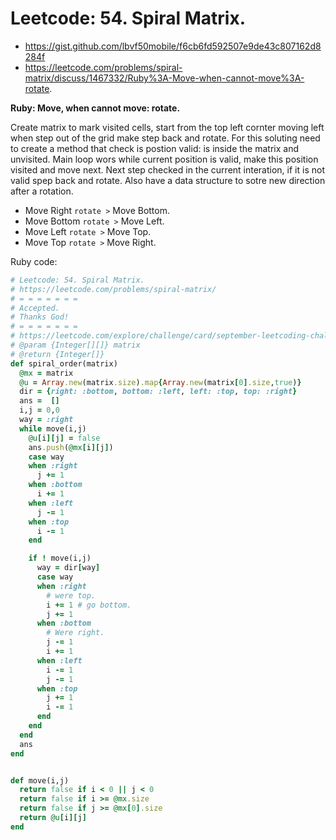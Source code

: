 # Leetcode: 54. Spiral Matrix.

- https://gist.github.com/lbvf50mobile/f6cb6fd592507e9de43c807162d8284f
- https://leetcode.com/problems/spiral-matrix/discuss/1467332/Ruby%3A-Move-when-cannot-move%3A-rotate.

**Ruby: Move, when cannot move: rotate.**

Create matrix to mark visited cells, start from the top left cornter moving left when step out of the grid make step back and rotate. For this soluting need to create a method that check is postion valid: is inside the matrix and unvisited. Main loop wors while current position is valid, make this position visited and move next. Next step checked in the current interation, if it is not valid spep back and rotate.  Also have a data structure to sotre new direction after a rotation.

- Move Right `rotate >` Move Bottom. 
- Move Bottom `rotate >` Move Left.
- Move Left `rotate >` Move Top.
- Move Top `rotate >` Move Right.
 
Ruby code:
```Ruby
# Leetcode: 54. Spiral Matrix.
# https://leetcode.com/problems/spiral-matrix/
# = = = = = = =
# Accepted.
# Thanks God!
# = = = = = = =
# https://leetcode.com/explore/challenge/card/september-leetcoding-challenge-2021/638/week-3-september-15th-september-21st/3977/
# @param {Integer[][]} matrix
# @return {Integer[]}
def spiral_order(matrix)
  @mx = matrix
  @u = Array.new(matrix.size).map{Array.new(matrix[0].size,true)}
  dir = {right: :bottom, bottom: :left, left: :top, top: :right}
  ans =  []
  i,j = 0,0
  way = :right
  while move(i,j)
    @u[i][j] = false
    ans.push(@mx[i][j])
    case way
    when :right
      j += 1
    when :bottom
      i += 1
    when :left
      j -= 1
    when :top
      i -= 1
    end

    if ! move(i,j)
      way = dir[way]
      case way
      when :right
        # were top.
        i += 1 # go bottom.
        j += 1
      when :bottom
        # Were right.
        j -= 1
        i += 1
      when :left
        i -= 1
        j -= 1
      when :top
        j += 1
        i -= 1
      end
    end
  end
  ans 
end


def move(i,j)
  return false if i < 0 || j < 0
  return false if i >= @mx.size
  return false if j >= @mx[0].size
  return @u[i][j]
end


```
